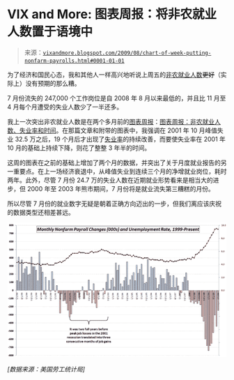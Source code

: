 <!--yml

category: 未分类

日期：2024-05-18 17:34:43

-->

# VIX and More: 图表周报：将非农就业人数置于语境中

> 来源：[`vixandmore.blogspot.com/2009/08/chart-of-week-putting-nonfarm-payrolls.html#0001-01-01`](http://vixandmore.blogspot.com/2009/08/chart-of-week-putting-nonfarm-payrolls.html#0001-01-01)

为了经济和国民心态，我和其他人一样高兴地听说上周五的[非农就业人数](http://vixandmore.blogspot.com/search/label/nonfarm%20payrolls)~~更好~~（实际上）没有预期的那么糟。

7 月份流失的 247,000 个工作岗位是自 2008 年 8 月以来最低的，并且比 11 月至 4 月每个月遭受的失业人数少了一半还多。

我上一次突出非农就业人数是在两个多月前的[图表周报](http://vixandmore.blogspot.com/search/label/chart%20of%20the%20week)：[图表周报：非农就业人数、失业率和时间](http://vixandmore.blogspot.com/2009/06/chart-of-week-nonfarm-payrolls.html)。在那篇文章和附带的图表中，我强调在 2001 年 10 月峰值失业 32.5 万之后，19 个月后才出现了[失业率](http://vixandmore.blogspot.com/search/label/unemployment%20rate)的持续改善，而要使失业率在 2001 年 10 月的基础上持续下降，则花了整整 3 年半的时间。

这周的图表在之前的基础上增加了两个月的数据，并突出了关于月度就业报告的另一重要点。在上一场经济衰退中，从峰值失业到连续三个月的净增就业岗位，耗时两年。此外，尽管 7 月份 24.7 万的失业人数在近期就业形势看来是相当大的进步，但 2000 年至 2003 年熊市期间，7 月份将是就业流失第三糟糕的月份。

所以尽管 7 月份的就业数字无疑是朝着正确方向迈出的一步，但我们离应该庆祝的数据类型还相差甚远。

![](img/d1cd2d210764a0fabb63035b93f29d4a.png)

*[数据来源：美国劳工统计局]*
